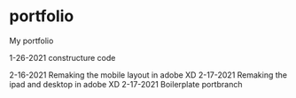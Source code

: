 # portfolio
My portfolio


1-26-2021  constructure code



2-16-2021 Remaking the mobile layout in adobe XD
2-17-2021 Remaking the ipad and desktop in adobe XD
2-17-2021 Boilerplate portbranch
